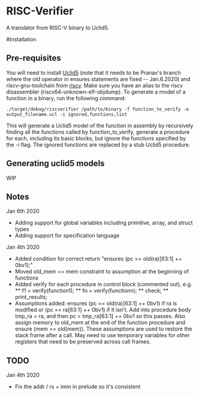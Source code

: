 # RISC-Verifier
A translator from RISC-V binary to Uclid5.

#Installation

## Pre-requisites

You will need to install [Uclid5](https://github.com/uclid-org/uclid) (note that it needs to be Pranav's branch where the old operator in ensures statements are fixed -- Jan.6.2020) and riscv-gnu-toolchain from [riscv](https://github.com/riscv). Make sure you have an alias to the riscv disassembler (riscv64-unknown-elf-objdump). To generate a model of a function in a binary, run the following command:

`./target/debug/riscverifier /path/to/binary -f function_to_verify -o output_filename.ucl -i ignored,functions,list`

This will generate a Uclid5 model of the function in assembly by recursively finding all the functions called by function\_to\_verify, generate a procedure for each, including its basic blocks, but ignore the functions specified by the -i flag. The ignored functions are replaced by a stub Uclid5 procedure.

## Generating uclid5 models

WIP

## Notes

Jan 6th 2020
* Adding support for global variables including primitive, array, and struct types
* Adding support for specification language

Jan 4th 2020
* Added condition for correct return "ensures (pc == old(ra)[63:1] ++ 0bv1);"
* Moved old_mem == mem constraint to assumption at the beginning of functions
* Added verify for each procedure in control block (commented out), e.g.
** f1 = verify(function1);
** fn = verify(functionn);
** check;
** print_results;
* Assumptions added: ensures (pc == old(ra)[63:1] ++ 0bv1) if ra is modified or (pc == ra[63:1] ++ 0bv1) if it isn't. Add into procedure body tmp_ra = ra, and then pc = tmp_ra[63:1] ++ 0bv1 so this passes. Also assign memory to old_mem at the end of the function procedure and ensure (mem == old(mem)). These assumptions are used to restore the stack frame after a call. May need to use temporary variables for other registers that need to be preserved across call frames.

## TODO

Jan 4th 2020
* Fix the addr / rs + imm in prelude so it's consistent

